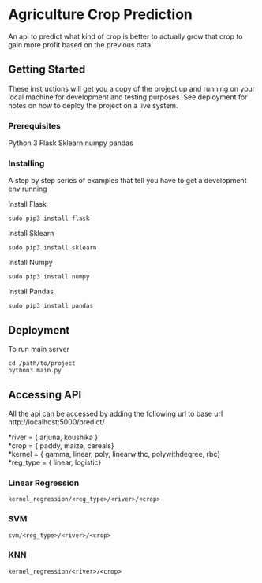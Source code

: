 # Agriculture Crop Prediction

An api to predict what kind of crop is better to actually grow that crop to gain more profit based on the previous data

## Getting Started

These instructions will get you a copy of the project up and running on your local machine for development and testing purposes. See deployment for notes on how to deploy the project on a live system.

### Prerequisites

Python 3
Flask
Sklearn
numpy
pandas

### Installing

A step by step series of examples that tell you have to get a development env running

Install Flask

```
sudo pip3 install flask
```

Install Sklearn

```
sudo pip3 install sklearn
```

Install Numpy

```
sudo pip3 install numpy
```

Install Pandas

```
sudo pip3 install pandas
```

## Deployment

To run main server

```
cd /path/to/project
python3 main.py
```

## Accessing API

All the api can be accessed by adding the following url to base url http://localhost:5000/predict/

*river = { arjuna, koushika }<br />
*crop = { paddy, maize, cereals}<br />
*kernel = { gamma, linear, poly, linearwithc, polywithdegree, rbc}<br />
*reg_type = { linear, logistic}

### Linear Regression

```
kernel_regression/<reg_type>/<river>/<crop>
```

### SVM

```
svm/<reg_type>/<river>/<crop>
```

### KNN

```
kernel_regression/<river>/<crop>
```
